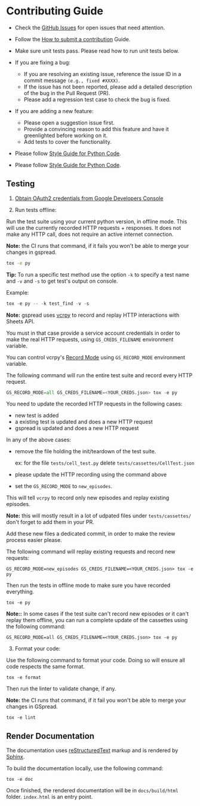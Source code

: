 # Contributing Guide

- Check the [GitHub Issues](https://github.com/burnash/gspread/issues) for open issues that need attention.
- Follow the [How to submit a contribution](https://opensource.guide/how-to-contribute/#how-to-submit-a-contribution) Guide.

- Make sure unit tests pass. Please read how to run unit tests below.

- If you are fixing a bug:
  - If you are resolving an existing issue, reference the issue ID in a commit message `(e.g., fixed #XXXX)`.
  - If the issue has not been reported, please add a detailed description of the bug in the Pull Request (PR).
  - Please add a regression test case to check the bug is fixed.

- If you are adding a new feature:
  - Please open a suggestion issue first.
  - Provide a convincing reason to add this feature and have it greenlighted before working on it.
  - Add tests to cover the functionality.

- Please follow [Style Guide for Python Code](https://www.python.org/dev/peps/pep-0008/).


* Please follow [Style Guide for Python Code](https://www.python.org/dev/peps/pep-0008/).

## Testing

1. [Obtain OAuth2 credentials from Google Developers Console](http://gspread.readthedocs.org/en/latest/oauth2.html)

2. Run tests offline:

Run the test suite using your current python version, in offline mode.
This will use the currently recorded HTTP requests + responses. It does not make any HTTP call, does not require an active internet connection.

**Note:** the CI runs that command, if it fails you won't be able to merge
your changes in gspread.

```bash
tox -e py
```

**Tip:** To run a specific test method use the option `-k` to specify a test name and `-v` and `-s` to get test's output on console.

Example:

```python
tox -e py -- -k test_find -v -s
```

**Note:** gspread uses [vcrpy](https://github.com/kevin1024/vcrpy) to record and replay HTTP interactions with Sheets API.

You must in that case provide a service account credentials in order to make the real HTTP requests, using `GS_CREDS_FILENAME` environment variable.

You can control vcrpy's [Record Mode](https://vcrpy.readthedocs.io/en/latest/usage.html#record-modes) using `GS_RECORD_MODE` environment variable.

The following command will run the entire test suite and record every HTTP request.
```python
GS_RECORD_MODE=all GS_CREDS_FILENAME=<YOUR_CREDS.json> tox -e py
```

You need to update the recorded HTTP requests in the following cases:

- new test is added
- a existing test is updated and does a new HTTP request
- gspread is updated and does a new HTTP request

In any of the above cases:

- remove the file holding the init/teardown of the test suite.

  ex: for the file `tests/cell_test.py` delete `tests/cassettes/CellTest.json`
- please update the HTTP recording using the command above
- set the `GS_RECORD_MODE` to `new_episodes`.

This will tell `vcrpy` to record only new episodes and replay existing episodes.

**Note:** this will mostly result in a lot of udpated files under `tests/cassettes/` don't forget to add them in your PR.

Add these new files a dedicated commit, in order to make the review process easier please.

The following command will replay existing requests and record new requests:
```
GS_RECORD_MODE=new_episodes GS_CREDS_FILENAME=<YOUR_CREDS.json> tox -e py
```

Then run the tests in offline mode to make sure you have recorded everything.

```
tox -e py
```

**Note::** In some cases if the test suite can't record new episodes or it can't
replay them offline, you can run a complete update of the cassettes using the following command:

```
GS_RECORD_MODE=all GS_CREDS_FILENAME=<YOUR_CREDS.json> tox -e py
```

3. Format your code:

Use the following command to format your code. Doing so will ensure
all code respects the same format.

```
tox -e format
```

Then run the linter to validate change, if any.

**Note:** the CI runs that command, if it fail you won't be able to merge
your changes in GSpread.

```
tox -e lint
```

## Render Documentation

The documentation uses [reStructuredText](http://www.sphinx-doc.org/en/master/usage/restructuredtext/index.html#rst-index) markup and is rendered by [Sphinx](http://www.sphinx-doc.org/).

To build the documentation locally, use the following command:

```
tox -e doc
```

Once finished, the rendered documentation will be in `docs/build/html` folder. `index.html` is an entry point.
